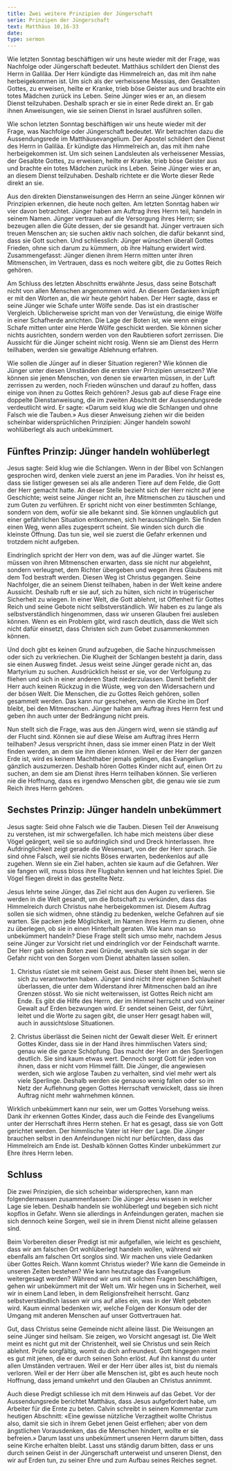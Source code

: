 ```yaml
---
title: Zwei weitere Prinzipien der Jüngerschaft
serie: Prinzipen der Jüngerschaft
text: Matthäus 10,16-33
date: 
type: sermon
---
```


Wie letzten Sonntag beschäftigen wir uns heute wieder mit der Frage, was Nachfolge oder Jüngerschaft bedeutet. Matthäus schildert den Dienst des Herrn in Galiläa. Der Herr kündigte das Himmelreich an, das mit ihm nahe herbeigekommen ist. Um sich als der verheissene Messias, den Gesalbten Gottes, zu erweisen, heilte er Kranke, trieb böse Geister aus und brachte ein totes Mädchen zurück ins Leben. Seine Jünger wies er an, an diesem Dienst teilzuhaben. Deshalb sprach er sie in einer Rede direkt an. Er gab ihnen Anweisungen, wie sie seinen Dienst in Israel ausführen sollen.

Wie schon letzten Sonntag beschäftigen wir uns heute wieder mit der Frage, was Nachfolge oder Jüngerschaft bedeutet. Wir betrachten dazu die Aussendungsrede im Matthäusevangelium. Der Apostel schildert den Dienst des Herrn in Galiläa. Er kündigte das Himmelreich an, das mit ihm nahe herbeigekommen ist. Um sich seinen Landsleuten als verheissener Messias, der Gesalbte Gottes, zu erweisen, heilte er Kranke, trieb böse Geister aus und brachte ein totes Mädchen zurück ins Leben. Seine Jünger wies er an, an diesem Dienst teilzuhaben. Deshalb richtete er die Worte dieser Rede direkt an sie.

Aus den direkten Dienstanweisungen des Herrn an seine Jünger können wir Prinzipien erkennen, die heute noch gelten. Am letzten Sonntag haben wir vier davon betrachtet. Jünger haben am Auftrag ihres Herrn teil, handeln in seinem Namen. Jünger vertrauen auf die Versorgung ihres Herrn; sie bezeugen allen die Güte dessen, der sie gesandt hat. Jünger vertrauen sich treuen Menschen an; sie suchen aktiv nach solchen, die dafür bekannt sind, dass sie Gott suchen. Und schliesslich: Jünger wünschen überall Gottes Frieden, ohne sich darum zu kümmern, ob ihre Haltung erwidert wird. Zusammengefasst: Jünger dienen ihrem Herrn mitten unter ihren Mitmenschen, im Vertrauen, dass es noch weitere gibt, die zu Gottes Reich gehören.

Am Schluss des letzten Abschnitts erwähnte Jesus, dass seine Botschaft nicht von allen Menschen angenommen wird. An diesem Gedanken knüpft er mit den Worten an, die wir heute gehört haben. Der Herr sagte, dass er seine Jünger wie Schafe unter Wölfe sende. Das ist ein drastischer Vergleich. Üblicherweise spricht man von der Verwüstung, die einige Wölfe in einer Schafherde anrichten. Die Lage der Boten ist, wie wenn einige Schafe mitten unter eine Herde Wölfe geschickt werden. Sie können sicher nichts ausrichten, sondern werden von den Raubtieren sofort zerrissen. Die Aussicht für die Jünger scheint nicht rosig. Wenn sie am Dienst des Herrn teilhaben, werden sie gewaltige Ablehnung erfahren.

Wie sollen die Jünger auf in dieser Situation regieren? Wie können die Jünger unter diesen Umständen die ersten vier Prinzipien umsetzen? Wie können sie jenen Menschen, von denen sie erwarten müssen, in der Luft zerrissen zu werden, noch Frieden wünschen und darauf zu hoffen, dass einige von ihnen zu Gottes Reich gehören? Jesus gab auf diese Frage eine doppelte Dienstanweisung, die im zweiten Abschnitt der Aussendungsrede verdeutlicht wird. Er sagte: «Darum seid klug wie die Schlangen und ohne Falsch wie die Tauben.» Aus dieser Anweisung ziehen wir die beiden scheinbar widersprüchlichen Prinzipien: Jünger handeln sowohl wohlüberlegt als auch unbekümmert.

## Fünftes Prinzip: Jünger handeln wohlüberlegt

Jesus sagte: Seid klug wie die Schlangen. Wenn in der Bibel von Schlangen gesprochen wird, denken viele zuerst an jene im Paradies. Von ihr heisst es, dass sie listiger gewesen sei als alle anderen Tiere auf dem Felde, die Gott der Herr gemacht hatte. An dieser Stelle bezieht sich der Herr nicht auf jene Geschichte; weist seine Jünger nicht an, ihre Mitmenschen zu täuschen und zum Guten zu verführen. Er spricht nicht von einer bestimmten Schlange, sondern von dem, wofür sie alle bekannt sind. Sie können unglaublich gut einer gefährlichen Situation entkommen, sich herausschlängeln. Sie finden einen Weg, wenn alles zugesperrt scheint. Sie winden sich durch die kleinste Öffnung. Das tun sie, weil sie zuerst die Gefahr erkennen und trotzdem nicht aufgeben.

Eindringlich spricht der Herr von dem, was auf die Jünger wartet. Sie müssen von ihren Mitmenschen erwarten, dass sie nicht nur abgelehnt, sondern verleugnet, dem Richter übergeben und wegen ihres Glaubens mit dem Tod bestraft werden. Diesen Weg ist Christus gegangen. Seine Nachfolger, die an seinem Dienst teilhaben, haben in der Welt keine andere Aussicht. Deshalb ruft er sie auf, sich zu hüten, sich nicht in trügerischer Sicherheit zu wiegen. In einer Welt, die Gott ablehnt, ist Offenheit für Gottes Reich und seine Gebote nicht selbstverständlich. Wir haben es zu lange als selbstverständlich hingenommen, dass wir unseren Glauben frei ausleben können. Wenn es ein Problem gibt, wird rasch deutlich, dass die Welt sich nicht dafür einsetzt, dass Christen sich zum Gebet zusammenkommen können.

Und doch gibt es keinen Grund aufzugeben, die Sache hinzuschmeissen oder sich zu verkriechen. Die Klugheit der Schlangen besteht ja darin, dass sie einen Ausweg findet. Jesus weist seine Jünger gerade nicht an, das Martyrium zu suchen. Ausdrücklich heisst er sie, vor der Verfolgung zu fliehen und sich in einer anderen Stadt niederzulassen. Damit befiehlt der Herr auch keinen Rückzug in die Wüste, weg von den Widersachern und der bösen Welt. Die Menschen, die zu Gottes Reich gehören, sollen gesammelt werden. Das kann nur geschehen, wenn die Kirche im Dorf bleibt, bei den Mitmenschen. Jünger halten am Auftrag ihres Herrn fest und geben ihn auch unter der Bedrängung nicht preis.

Nun stellt sich die Frage, was aus den Jüngern wird, wenn sie ständig auf der Flucht sind. Können sie auf diese Weise am Auftrag ihres Herrn teilhaben? Jesus verspricht ihnen, dass sie immer einen Platz in der Welt finden werden, an dem sie ihm dienen können. Weil er der Herr der ganzen Erde ist, wird es keinem Machthaber jemals gelingen, das Evangelium gänzlich auszumerzen. Deshalb hören Gottes Kinder nicht auf, einen Ort zu suchen, an dem sie am Dienst ihres Herrn teilhaben können. Sie verlieren nie die Hoffnung, dass es irgendwo Menschen gibt, die genau wie sie zum Reich ihres Herrn gehören.

## Sechstes Prinzip: Jünger handeln unbekümmert

Jesus sagte: Seid ohne Falsch wie die Tauben. Diesen Teil der Anweisung zu verstehen, ist mir schwergefallen. Ich habe mich meistens über diese Vögel geärgert, weil sie so aufdringlich sind und Dreck hinterlassen. Ihre Aufdringlichkeit zeigt gerade die Wesensart, von der der Herr sprach. Sie sind ohne Falsch, weil sie nichts Böses erwarten, bedenkenlos auf alle zugehen. Wenn sie ein Ziel haben, achten sie kaum auf die Gefahren. Wer sie fangen will, muss bloss ihre Flugbahn kennen und hat leichtes Spiel. Die Vögel fliegen direkt in das gestellte Netz.

Jesus lehrte seine Jünger, das Ziel nicht aus den Augen zu verlieren. Sie werden in die Welt gesandt, um die Botschaft zu verkünden, dass das Himmelreich durch Christus nahe herbeigekommen ist. Diesem Auftrag sollen sie sich widmen, ohne ständig zu bedenken, welche Gefahren auf sie warten. Sie packen jede Möglichkeit, im Namen ihres Herrn zu dienen, ohne zu überlegen, ob sie in einen Hinterhalt geraten. Wie kann man so unbekümmert handeln? Diese Frage stellt sich umso mehr, nachdem Jesus seine Jünger zur Vorsicht riet und eindringlich vor der Feindschaft warnte. Der Herr gab seinen Boten zwei Gründe, weshalb sie sich sogar in der Gefahr nicht von den Sorgen vom Dienst abhalten lassen sollen.

1. Christus rüstet sie mit seinem Geist aus. Dieser steht ihnen bei, wenn sie sich zu verantworten haben. Jünger sind nicht ihrer eigenen Schlauheit überlassen, die unter dem Widerstand ihrer Mitmenschen bald an ihre Grenzen stösst. Wo sie nicht weiterwissen, ist Gottes Reich nicht am Ende. Es gibt die Hilfe des Herrn, der im Himmel herrscht und von keiner Gewalt auf Erden bezwungen wird. Er sendet seinen Geist, der führt, leitet und die Worte zu sagen gibt, die unser Herr gesagt haben will, auch in aussichtslose Situationen.

2. Christus überlässt die Seinen nicht der Gewalt dieser Welt. Er erinnert Gottes Kinder, dass sie in der Hand ihres himmlischen Vaters sind; genau wie die ganze Schöpfung. Das macht der Herr an den Sperlingen deutlich. Sie sind kaum etwas wert. Dennoch sorgt Gott für jeden von ihnen, dass er nicht vom Himmel fällt. Die Jünger, die angewiesen werden, sich wie arglose Tauben zu verhalten, sind viel mehr wert als viele Sperlinge. Deshalb werden sie genauso wenig fallen oder so im Netz der Auflehnung gegen Gottes Herrschaft verwickelt, dass sie ihren Auftrag nicht mehr wahrnehmen können.

Wirklich unbekümmert kann nur sein, wer um Gottes Vorsehung weiss. Dank ihr erkennen Gottes Kinder, dass auch die Feinde des Evangeliums unter der Herrschaft ihres Herrn stehen. Er hat es gesagt, dass sie von Gott gerichtet werden. Der himmlische Vater ist Herr der Lage. Die Jünger brauchen selbst in den Anfeindungen nicht nur befürchten, dass das Himmelreich am Ende ist. Deshalb können Gottes Kinder unbekümmert zur Ehre ihres Herrn leben.

## Schluss

Die zwei Prinzipien, die sich scheinbar widersprechen, kann man folgendermassen zusammenfassen: Die Jünger Jesu wissen in welcher Lage sie leben. Deshalb handeln sie wohlüberlegt und begeben sich nicht kopflos in Gefahr. Wenn sie allerdings in Anfeindungen geraten, machen sie sich dennoch keine Sorgen, weil sie in ihrem Dienst nicht alleine gelassen sind.

Beim Vorbereiten dieser Predigt ist mir aufgefallen, wie leicht es geschieht, dass wir am falschen Ort wohlüberlegt handeln wollen, während wir ebenfalls am falschen Ort sorglos sind. Wir machen uns viele Gedanken über Gottes Reich. Wann kommt Christus wieder? Wie kann die Gemeinde in unseren Zeiten bestehen? Wie kann heutzutage das Evangelium weitergesagt werden? Während wir uns mit solchen Fragen beschäftigen, gehen wir unbekümmert mit der Welt um. Wir hegen uns in Sicherheit, weil wir in einem Land leben, in dem Religionsfreiheit herrscht. Ganz selbstverständlich lassen wir uns auf alles ein, was in der Welt geboten wird. Kaum einmal bedenken wir, welche Folgen der Konsum oder der Umgang mit anderen Menschen auf unser Gottvertrauen hat.

Gut, dass Christus seine Gemeinde nicht alleine lässt. Die Weisungen an seine Jünger sind heilsam. Sie zeigen, wo Vorsicht angesagt ist. Die Welt meint es nicht gut mit der Christenheit, weil sie Christus und sein Reich ablehnt. Prüfe sorgfältig, womit du dich anfreundest. Gott hingegen meint es gut mit jenen, die er durch seinen Sohn erlöst. Auf ihn kannst du unter allen Umständen vertrauen. Weil er der Herr über alles ist, bist du niemals verloren. Weil er der Herr über alle Menschen ist, gibt es auch heute noch Hoffnung, dass jemand umkehrt und den Glauben an Christus annimmt.

Auch diese Predigt schliesse ich mit dem Hinweis auf das Gebet. Vor der Aussendungsrede berichtet Matthäus, dass Jesus aufgefordert habe, um Arbeiter für die Ernte zu beten. Calvin schreibt in seinem Kommentar zum heutigen Abschnitt: «Eine gewisse nützliche Verzagtheit wollte Christus also, damit sie sich in ihrem Gebet jenen Geist erflehen; aber von dem ängstlichen Vorausdenken, das die Menschen hindert, wollte er sie befreien.» Darum lasst uns unbekümmert unseren Herrn darum bitten, dass seine Kirche erhalten bleibt. Lasst uns ständig darum bitten, dass er uns durch seinen Geist in der Jüngerschaft unterweist und unseren Dienst, den wir auf Erden tun, zu seiner Ehre und zum Aufbau seines Reiches segnet.

